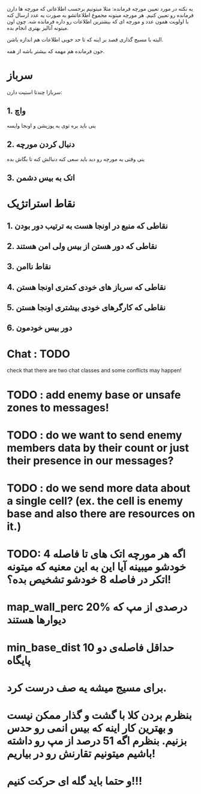 یه نکته در مورد تعیین مورچه فرمانده:
مثلا میتونیم برحسب اطلاعاتی که مورچه ها دارن فرمانده رو تعیین کنیم.
هر مورچه میتونه مجموع اطلاعاتشو به صورت یه عدد ارسال کنه با اولویت همون عدد
و مورچه ای که بیشترین اطلاعات رو داره فرمانده شه. چون اون میتونه آنالیز بهتری انجام بده.

البته با مسیج گذاری قصد بر اینه که تا حد خوبی اطلاعات هم اندازه باشن.

جون فرمانده هم مهمه که بیشتر باشه از همه.


# سرباز
سربازا چندتا استیت دارن:
## 1. واچ
ینی باید بره توی یه پوزیشن و اونجا وایسه 
## 2. دنبال کردن مورچه
ینی وقتی یه مورچه رو دید باید سعی کنه دنبالش کنه تا بگاش بده
## 3. اتک به بیس دشمن



# نقاط استراتژیک
## 1. نقاطی که منبع در اونجا هست به ترتیب دور بودن
## 2. نقاطی که دور هستن از بیس ولی امن هستند
## 3. نقاط ناامن
## 4. نقاطی که سرباز های خودی کمتری اونجا هستن
## 5. نقاطی که کارگرهای خودی بیشتری اونجا هستن
## 6. دور بیس خودمون


# Chat : TODO
check that there are two chat classes and some conflicts may happen!

# TODO : add enemy base or unsafe zones to messages!

# TODO : do we want to send enemy members data by their count or just their presence in our messages?

# TODO : do we send more data about a single cell? (ex. the cell is enemy base and also there are resources on it.)

# TODO: اگه هر مورچه اتک های تا فاصله 4 خودشو میبینه آیا این به این معنیه که میتونه اتکر در فاصله 8 خودشو تشخیص بده؟!

#  map_wall_perc	20%	درصدی از مپ که دیوارها هستند

# min_base_dist	10	حداقل فاصله‌ی دو پایگاه

# برای مسیج میشه یه صف درست کرد.


# بنظرم بردن کلا با گشت و گذار ممکن نیست و بهترین کار اینه که بیس انمی رو حدس بزنیم. بنظرم اگه 51 درصد از مپ رو داشته باشیم میتونیم تقارنش رو در بیاریم!

# و حتما باید گله ای حرکت کنیم!!!